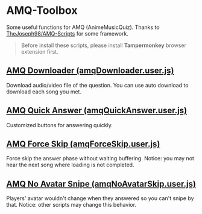 # AMQ-Toolbox
Some useful functions for AMQ (AnimeMusicQuiz).
Thanks to [TheJoseph98/AMQ-Scripts](https://github.com/TheJoseph98/AMQ-Scripts) for some framework.

> Before install these scripts, please install **Tampermonkey** browser extension first.

## [AMQ Downloader (amqDownloader.user.js)](https://raw.githubusercontent.com/JJJJoe-Lin/AMQ-Toolbox/master/amqDownloader.user.js)
Download audio/video file of the question. You can use auto download to download each song you met.

## [AMQ Quick Answer (amqQuickAnswer.user.js)](https://raw.githubusercontent.com/JJJJoe-Lin/AMQ-Toolbox/master/amqQuickAnswer.user.js)
Customized buttons for answering quickly.

## [AMQ Force Skip (amqForceSkip.user.js)](https://raw.githubusercontent.com/JJJJoe-Lin/AMQ-Toolbox/master/amqForceSkip.user.js)
Force skip the answer phase without waiting buffering. Notice: you may not hear the next song where loading is not completed.

## [AMQ No Avatar Snipe (amqNoAvatarSkip.user.js)](https://raw.githubusercontent.com/JJJJoe-Lin/AMQ-Toolbox/master/amqNoAvatarSnipe.user.js)
Players' avatar wouldn't change when they answered so you can't snipe by that. Notice: other scripts may change this behavior.